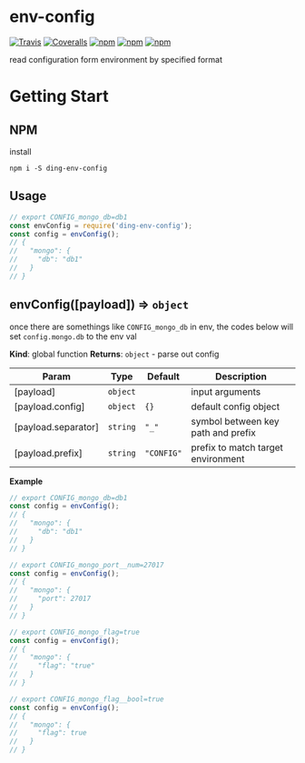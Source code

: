 # env-config

[![Travis](https://img.shields.io/travis/yidinghan/ding-env-config.svg?style=flat-square)]()
[![Coveralls](https://img.shields.io/coveralls/yidinghan/ding-env-config.svg?style=flat-square)]()
[![npm](https://img.shields.io/npm/dm/ding-env-config.svg?style=flat-square)]()
[![npm](https://img.shields.io/npm/v/ding-env-config.svg?style=flat-square)]()
[![npm](https://img.shields.io/npm/l/ding-env-config.svg?style=flat-square)]()

read configuration form environment by specified format

# Getting Start

## NPM

install

```shell
npm i -S ding-env-config
```

## Usage

```js
// export CONFIG_mongo_db=db1
const envConfig = require('ding-env-config');
const config = envConfig();
// {
//   "mongo": {
//     "db": "db1"
//   }
// }
```

<a name="envConfig"></a>

## envConfig([payload]) ⇒ <code>object</code>
once there are somethings like `CONFIG_mongo_db` in env,
the codes below will set `config.mongo.db` to the env val

**Kind**: global function
**Returns**: <code>object</code> - parse out config

| Param | Type | Default | Description |
| --- | --- | --- | --- |
| [payload] | <code>object</code> |  | input arguments |
| [payload.config] | <code>object</code> | <code>{}</code> | default config object |
| [payload.separator] | <code>string</code> | <code>&quot;_&quot;</code> | symbol between key path and prefix |
| [payload.prefix] | <code>string</code> | <code>&quot;CONFIG&quot;</code> | prefix to match target environment |

**Example**
```js
// export CONFIG_mongo_db=db1
const config = envConfig();
// {
//   "mongo": {
//     "db": "db1"
//   }
// }

// export CONFIG_mongo_port__num=27017
const config = envConfig();
// {
//   "mongo": {
//     "port": 27017
//   }
// }

// export CONFIG_mongo_flag=true
const config = envConfig();
// {
//   "mongo": {
//     "flag": "true"
//   }
// }

// export CONFIG_mongo_flag__bool=true
const config = envConfig();
// {
//   "mongo": {
//     "flag": true
//   }
// }
```
